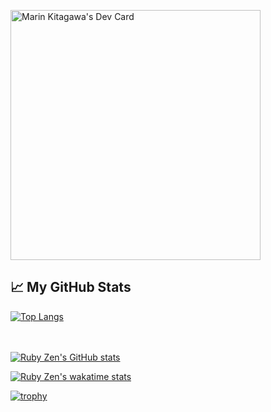 
<a href="https://app.daily.dev/marinkitagawa"><img src="https://api.daily.dev/devcards/6d6d3b8c11614b6ca7d42803889936f8.png?r=ak5" width="400" alt="Marin Kitagawa's Dev Card"/></a>
## &#x1f4c8; My GitHub Stats

[![Top Langs](https://github-readme-stats.vercel.app/api/top-langs/?username=Marin-Kitagawa&hide=java,html,css&theme=tokyonight&show_icons=true)](https://github.com/anuraghazra/github-readme-stats)<br/><br/><br/>
<!--<a href="https://app.daily.dev/2BLaSignora"><img src="https://api.daily.dev/devcards/ecf7521eb5174678842c1011578278b2.png?r=iol" width="400" alt="La Signora's Dev Card"/></a><br/><br/><br/>-->
[![Ruby Zen's GitHub stats](https://github-readme-stats.vercel.app/api?username=Marin-Kitagawa&theme=cobalt&show_icons=true)](https://github.com/anuraghazra/github-readme-stats)

[![Ruby Zen's wakatime stats](https://github-readme-stats.vercel.app/api/wakatime?username=MarinKitagawa&theme=buefy&show_icons=true)](https://github.com/anuraghazra/github-readme-stats)

[![trophy](https://github-profile-trophy.vercel.app/?username=Marin-Kitagawa&theme=dracula&column=7&show_icons=true)](https://github.com/ryo-ma/github-profile-trophy)
